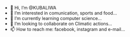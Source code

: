 - 👋 Hi, I’m @KUBALIWA
- 👀 I’m interested in comunication, sports and food...
- 🌱 I’m currently learning computer science...
- 💞️ I’m looking to collaborate on Climatic actions...
- 📫 How to reach me: facebook, instagram and e-mail...

<!---
KUBALIWA/KUBALIWA is a ✨ special ✨ repository because its `README.md` (this file) appears on your GitHub profile.
You can click the Preview link to take a look at your changes.
--->
